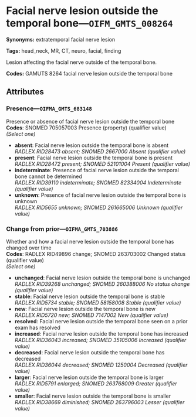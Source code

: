 # Facial nerve lesion outside the temporal bone—`OIFM_GMTS_008264`

**Synonyms:** extratemporal facial nerve lesion

**Tags:** head_neck, MR, CT, neuro, facial, finding

Lesion affecting the facial nerve outside of the temporal bone.

**Codes:** GAMUTS 8264 facial nerve lesion outside the temporal bone

## Attributes

### Presence—`OIFMA_GMTS_683148`

Presence or absence of facial nerve lesion outside the temporal bone  
**Codes**: SNOMED 705057003 Presence (property) (qualifier value)  
*(Select one)*

- **absent**: Facial nerve lesion outside the temporal bone is absent  
_RADLEX RID28473 absent; SNOMED 2667000 Absent (qualifier value)_
- **present**: Facial nerve lesion outside the temporal bone is present  
_RADLEX RID28472 present; SNOMED 52101004 Present (qualifier value)_
- **indeterminate**: Presence of facial nerve lesion outside the temporal bone cannot be determined  
_RADLEX RID39110 indeterminate; SNOMED 82334004 Indeterminate (qualifier value)_
- **unknown**: Presence of facial nerve lesion outside the temporal bone is unknown  
_RADLEX RID5655 unknown; SNOMED 261665006 Unknown (qualifier value)_

### Change from prior—`OIFMA_GMTS_703886`

Whether and how a facial nerve lesion outside the temporal bone has changed over time  
**Codes**: RADLEX RID49896 change; SNOMED 263703002 Changed status (qualifier value)  
*(Select one)*

- **unchanged**: Facial nerve lesion outside the temporal bone is unchanged  
_RADLEX RID39268 unchanged; SNOMED 260388006 No status change (qualifier value)_
- **stable**: Facial nerve lesion outside the temporal bone is stable  
_RADLEX RID5734 stable; SNOMED 58158008 Stable (qualifier value)_
- **new**: Facial nerve lesion outside the temporal bone is new  
_RADLEX RID5720 new; SNOMED 7147002 New (qualifier value)_
- **resolved**: Facial nerve lesion outside the temporal bone seen on a prior exam has resolved  
- **increased**: Facial nerve lesion outside the temporal bone has increased  
_RADLEX RID36043 increased; SNOMED 35105006 Increased (qualifier value)_
- **decreased**: Facial nerve lesion outside the temporal bone has decreased  
_RADLEX RID36044 decreased; SNOMED 1250004 Decreased (qualifier value)_
- **larger**: Facial nerve lesion outside the temporal bone is larger  
_RADLEX RID5791 enlarged; SNOMED 263768009 Greater (qualifier value)_
- **smaller**: Facial nerve lesion outside the temporal bone is smaller  
_RADLEX RID38669 diminished; SNOMED 263796003 Lesser (qualifier value)_